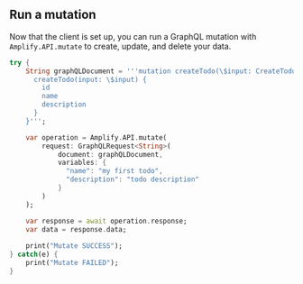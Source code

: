 ## Run a mutation

Now that the client is set up, you can run a GraphQL mutation with `Amplify.API.mutate` to create, update, and delete your data.

```dart
try {
    String graphQLDocument = '''mutation createTodo(\$input: CreateTodoInput!) {
      createTodo(input: \$input) {
        id
        name
        description
      }
    }''';

    var operation = Amplify.API.mutate(
        request: GraphQLRequest<String>(
            document: graphQLDocument,
            variables: {
              "name": "my first todo",
              "description": "todo description"
            }
        )
    );

    var response = await operation.response;
    var data = response.data;
    
    print("Mutate SUCCESS");
} catch(e) {
    print("Mutate FAILED");
}
```